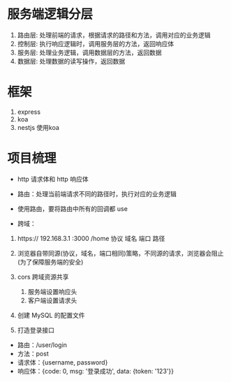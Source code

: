 # 服务端逻辑分层
1. 路由层: 处理前端的请求，根据请求的路径和方法，调用对应的业务逻辑
2. 控制层: 执行响应逻辑时，调用服务层的方法，返回响应体
3. 服务层: 处理业务逻辑，调用数据层的方法，返回数据
4. 数据层: 处理数据的读写操作，返回数据

# 框架
1. express
2. koa
3. nestjs
使用koa

# 项目梳理
- http 请求体和 http 响应体

- 路由：处理当前端请求不同的路径时，执行对应的业务逻辑

- 使用路由，要将路由中所有的回调都 use

- 跨域：
 1. https://  192.168.3.1  :3000  /home
    协议          域名       端口    路径
 2. 浏览器自带同源(协议，域名，端口相同)策略，不同源的请求，浏览器会阻止(为了保障服务端的安全)
 3. cors 跨域资源共享
    1. 服务端设置响应头
    2. 客户端设置请求头
 4. 创建 MySQL 的配置文件


1. 打造登录接口
- 路由：/user/login
- 方法：post
- 请求体：{username, password}
- 响应体：{code: 0, msg: '登录成功', data: {token: '123'}}